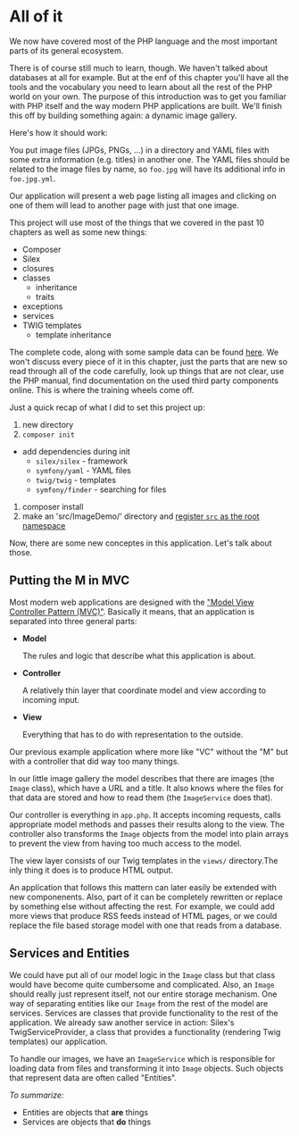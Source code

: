 # All of it

We now have covered most of the PHP language and the most important parts of its general ecosystem.

There is of course still much to learn, though. We haven't talked about databases at all for example. But at the enf of this chapter you'll have all the tools and the vocabulary you need to learn about all the rest of the PHP world on your own. The purpose of this introduction was to get you familiar with PHP itself and the way modern PHP applications are built. We'll finish this off by building something again: a dynamic image gallery.

Here's how it should work:

You put image files (JPGs, PNGs, ...) in a directory and YAML files with some extra information (e.g. titles) in another one. The YAML files should be related to the image files by name, so `foo.jpg` will have its additional info in `foo.jpg.yml`.

Our application will present a web page listing all images and clicking on one of them will lead to another page with just that one image.

This project will use most of the things that we covered in the past 10 chapters as well as some new things:

* Composer
* Silex
* closures
* classes
  * inheritance
  * traits
* exceptions
* services
* TWIG templates
  * template inheritance

The complete code, along with some sample data can be found [here](examples/12). We won't discuss every piece of it in this chapter, just the parts that are new so read through all of the code carefully, look up things that are not clear, use the PHP manual, find documentation on the used third party components online. This is where the training wheels come off.

Just a quick recap of what I did to set this project up:

1. new directory
1. `composer init`
  * add dependencies during init
    * `silex/silex` - framework
    * `symfony/yaml` - YAML files
    * `twig/twig` - templates
    * `symfony/finder` - searching for files
1. composer install
1. make an 'src/ImageDemo/' directory and [register `src` as the root namespace](11_namespaces_and_autoloading.md#autoloading)

Now, there are some new conceptes in this application. Let's talk about those.

## Putting the M in MVC

Most modern web applications are designed with the ["Model View Controller Pattern (MVC)"](http://en.wikipedia.org/wiki/Model–view–controller). Basically it means, that an application is separated into three general parts:

* **Model**
  
  The rules and logic that describe what this application is about.

* **Controller**

  A relatively thin layer that coordinate model and view according to incoming input.

* **View**

  Everything that has to do with representation to the outside.

Our previous example application where more like "VC" without the "M" but with a controller that did way too many things.

In our little image gallery the model describes that there are images (the `Image` class), which have a URL and a title. It also knows where the files for that data are stored and how to read them (the `ImageService` does that).

Our controller is everything in `app.php`. It accepts incoming requests, calls appropriate model methods and passes their results along to the view. The controller also transforms the `Image` objects from the model into plain arrays to prevent the view from having too much access to the model.

The view layer consists of our Twig templates in the `views/` directory.The inly thing it does is to produce HTML output.

An application that follows this mattern can later easily be extended with new componenents. Also, part of it can be completely rewritten or replace by something else without affecting the rest. For example, we could add more views that produce RSS feeds instead of HTML pages, or we could replace the file based storage model with one that reads from a database.


## Services and Entities

We could have put all of our model logic in the `Image` class but that class would have become quite cumbersome and complicated. Also, an `Image` should really just represent itself, not our entire storage mechanism. One way of separating entities like our `Image` from the rest of the model are services. Services are classes that provide functionality to the rest of the application. We already saw another service in action: Silex's TwigServiceProvider, a class that provides a functionality (rendering Twig templates) our application.

To handle our images, we have an `ImageService` which is responsible for loading data from files and transforming it into `Image` objects. Such objects that represent data are often called "Entities".

*To summarize:*

* Entities are objects that **are** things
* Services are objects that **do** things

